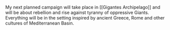 My next planned campaign will take place in [[Gigantes Archipelago]] and will be about rebellion and rise against tyranny of oppressive Giants. Everything will be in the setting inspired by ancient Greece, Rome and other cultures of Mediterranean Basin.